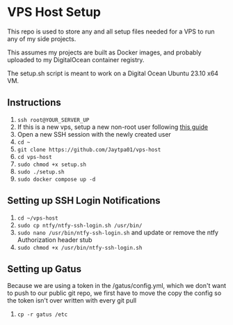 # VPS Host Setup

This repo is used to store any and all setup files needed for a VPS to run any of my side projects.

This assumes my projects are built as Docker images, and probably uploaded to my DigitalOcean container registry.

The setup.sh script is meant to work on a Digital Ocean Ubuntu 23.10 x64 VM.

## Instructions

1. `ssh root@YOUR_SERVER_UP`
1. If this is a new vps, setup a new non-root user following [this guide](https://www.digitalocean.com/community/tutorials/initial-server-setup-with-ubuntu#step-2-creating-a-new-user)
1. Open a new SSH session with the newly created user
1. `cd ~`
1. `git clone https://github.com/Jaytpa01/vps-host`
1. `cd vps-host`
1. `sudo chmod +x setup.sh`
1. `sudo ./setup.sh`
1. `sudo docker compose up -d`

## Setting up SSH Login Notifications

1. `cd ~/vps-host`
1. `sudo cp ntfy/ntfy-ssh-login.sh /usr/bin/`
1. `sudo nano /usr/bin/ntfy-ssh-login.sh` and update or remove the ntfy Authorization header stub
1. `sudo chmod +x /usr/bin/ntfy-ssh-login.sh`

## Setting up Gatus

Because we are using a token in the /gatus/config.yml, which we don't want to push to our public git repo, we first have to move the copy the config so the token isn't over written with every git pull

1. `cp -r gatus /etc`
